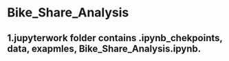 # Bike_Share_Analysis

## 1.jupyterwork folder contains .ipynb_chekpoints, data, exapmles, Bike_Share_Analysis.ipynb.



